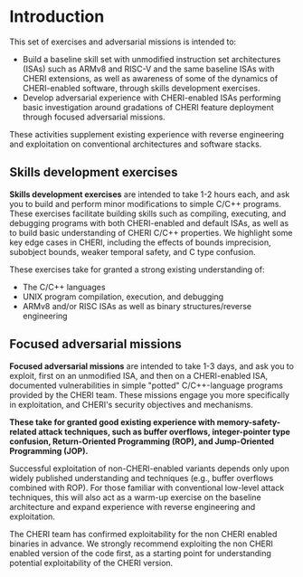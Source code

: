 # Introduction

This set of exercises and adversarial missions is intended to:

- Build a baseline skill set with unmodified instruction set
  architectures (ISAs) such as ARMv8 and RISC-V and the same
  baseline ISAs with CHERI extensions, as well as awareness
  of some of the dynamics of CHERI-enabled software, through skills development
  exercises.
- Develop adversarial experience with CHERI-enabled ISAs performing basic
  investigation around gradations of CHERI feature deployment through focused
  adversarial missions.

These activities supplement existing experience
with reverse engineering and exploitation on conventional architectures
and software stacks.

## Skills development exercises

**Skills development exercises** are intended to take 1-2 hours each,
and ask you to build and perform minor modifications to simple C/C++
programs. These exercises facilitate building skills such as
compiling, executing, and debugging programs with both CHERI-enabled
and default ISAs, as well as to build basic understanding of CHERI
C/C++ properties. We highlight some key edge cases in CHERI, including
the effects of bounds imprecision, subobject bounds, weaker temporal
safety, and C type confusion.

These exercises take for granted a strong existing understanding of:
- The C/C++ languages
- UNIX program compilation, execution, and debugging
- ARMv8 and/or RISC ISAs as well as binary structures/reverse engineering

## Focused adversarial missions
**Focused adversarial missions** are intended to take
1-3 days, and ask you to exploit, first on an unmodified ISA, and
then on a CHERI-enabled ISA, documented vulnerabilities in simple "potted"
C/C++-language programs provided by the CHERI team. These missions
engage you more specifically in exploitation, and CHERI's
security objectives and mechanisms.

**These take for granted good existing experience with
memory-safety-related attack techniques, such as buffer overflows,
integer-pointer type confusion, Return-Oriented Programming (ROP), and
Jump-Oriented Programming (JOP).**

Successful exploitation of non-CHERI-enabled variants depends only
upon widely published understanding and techniques (e.g., buffer
overflows combined with ROP). For those familiar with conventional
low-level attack techniques, this will also act as a warm-up exercise
on the baseline architecture and expand experience with reverse
engineering and exploitation.

The CHERI team has confirmed exploitability for the non CHERI enabled
binaries in advance.  We strongly recommend exploiting the non CHERI
enabled version of the code first, as a starting point for
understanding potential exploitability of the CHERI version.
